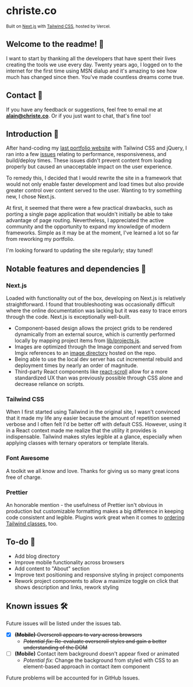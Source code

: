 # christe.co
<sup>Built on [Next.js](https://github.com/vercel/next.js) with [Tailwind CSS](https://github.com/tailwindlabs/tailwindcss), hosted by Vercel.</sup>

## Welcome to the readme! 👋

I want to start by thanking all the developers that have spent their lives creating the tools we use every day. Twenty years ago, I logged on to the internet for the first time using MSN dialup and it's amazing to see how much has changed since then. You've made countless dreams come true.

## Contact 💌

If you have any feedback or suggestions, feel free to email me at **alain@christe.co**. Or if you just want to chat, that's fine too!

## Introduction 📌
After hand-coding my [last portfolio website](https://github.com/archriste/old-portfolio-website/) with Tailwind CSS and jQuery, I ran into a few [issues](https://github.com/archriste/old-portfolio-website/blob/main/README.md#known-issues-) relating to performance, responsiveness, and build/deploy times. These issues didn't prevent content from loading properly but caused an unacceptable impact on the user experience.

To remedy this, I decided that I would rewrite the site in a framework that would not only enable faster development and load times but also provide greater control over content served to the user. Wanting to try something new, I chose Next.js.

At first, it seemed that there were a few practical drawbacks, such as porting a single page application that wouldn't initially be able to take advantage of page routing. Nevertheless, I appreciated the active community and the opportunity to expand my knowledge of modern frameworks. Simple as it may be at the moment, I've learned a lot so far from reworking my portfolio.

I'm looking forward to updating the site regularly; stay tuned!

## Notable features and dependencies 🚀

### Next.js
Loaded with functionality out of the box, developing on Next.js is relatively straightforward. I found that troubleshooting was occasionally difficult where the online documentation was lacking but it was easy to trace errors through the code. Next.js is exceptionally well-built.
- Component-based design allows the project grids to be rendered dynamically from an external source, which is currently performed locally by mapping project items from [lib/projects.js](lib/projects.js).
- Images are optimized through the Image component and served from Imgix references to an [image directory](public/img) hosted on the repo.
- Being able to use the local dev server has cut incremental rebuild and deployment times by nearly an order of magnitude.
- Third-party React components like [react-scroll](https://github.com/fisshy/react-scroll) allow for a more standardized UX than was previously possible through CSS alone and decrease reliance on scripts.

### Tailwind CSS
When I first started using Tailwind in the original site, I wasn't convinced that it made my life any easier because the amount of repetition seemed verbose and I often felt I'd be better off with default CSS. However, using it in a React context made me realize that the utility it provides is indispensable. Tailwind makes styles legible at a glance, especially when applying classes with ternary operators or template literals.

### Font Awesome
A toolkit we all know and love. Thanks for giving us so many great icons free of charge.

### Prettier
An honorable mention - the usefulness of Prettier isn't obvious in production but customizable formatting makes a big difference in keeping code consistent and legible. Plugins work great when it comes to [ordering Tailwind classes](https://github.com/tailwindlabs/prettier-plugin-tailwindcss), too.

## To-do 💭
- Add blog directory
- Improve mobile functionality across browsers
- Add content to "About" section
- Improve text positioning and responsive styling in project components
- Rework project components to allow a maximize toggle on click that shows description and links, rework styling

## Known issues 🛠️
Future issues will be listed under the issues tab.
- [x] ~~**(Mobile)** Overscroll appears to vary across browsers~~
  - ~~*Potential fix:* Re-evaluate overscroll styles and gain a better understanding of the DOM~~
- [ ] **(Mobile)** Contact item background doesn't appear fixed or animated
  - *Potential fix:* Change the background from styled with CSS to an element-based approach in contact item component

Future problems will be accounted for in GitHub Issues.
